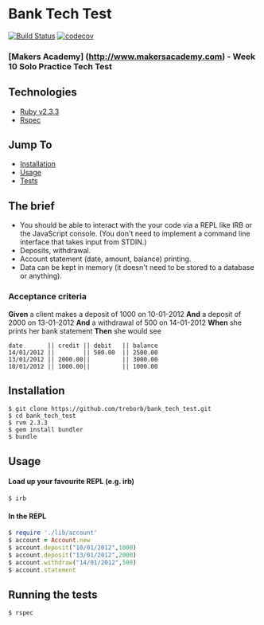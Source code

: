 # Bank Tech Test

[![Build Status](https://travis-ci.org/treborb/bank_tech_test.svg?branch=master)](https://travis-ci.org/treborb/bank_tech_test)
[![codecov](https://codecov.io/gh/treborb/bank_tech_test/branch/master/graph/badge.svg)](https://codecov.io/gh/treborb/bank_tech_test)

### [Makers Academy] (http://www.makersacademy.com) - Week 10 Solo Practice Tech Test

## Technologies
* [Ruby v2.3.3](https://www.ruby-lang.org/en/)
* [Rspec](http://rspec.info/)

## Jump To
* [Installation](#install)
* [Usage](#usage)
* [Tests](#tests)

## The brief

* You should be able to interact with the your code via a REPL like IRB or the JavaScript console.  (You don't need to implement a command line interface that takes input from STDIN.)
* Deposits, withdrawal.
* Account statement (date, amount, balance) printing.
* Data can be kept in memory (it doesn't need to be stored to a database or anything).

### Acceptance criteria

**Given** a client makes a deposit of 1000 on 10-01-2012
**And** a deposit of 2000 on 13-01-2012
**And** a withdrawal of 500 on 14-01-2012
**When** she prints her bank statement
**Then** she would see

```
date       || credit || debit   || balance
14/01/2012 ||        || 500.00  || 2500.00
13/01/2012 || 2000.00||         || 3000.00
10/01/2012 || 1000.00||         || 1000.00
```

## <a name="install">Installation</a>

```
$ git clone https://github.com/treborb/bank_tech_test.git
$ cd bank_tech_test
$ rvm 2.3.3
$ gem install bundler
$ bundle
```

## <a name="usage">Usage</a>

#### Load up your favourite REPL (e.g. irb)

```
$ irb
```

#### In the REPL
```ruby
$ require './lib/account'
$ account = Account.new
$ account.deposit("10/01/2012",1000)
$ account.deposit("13/01/2012",2000)
$ account.withdraw("14/01/2012",500)
$ account.statement
```

## <a name="tests">Running the tests</a>

```ruby
$ rspec
```
